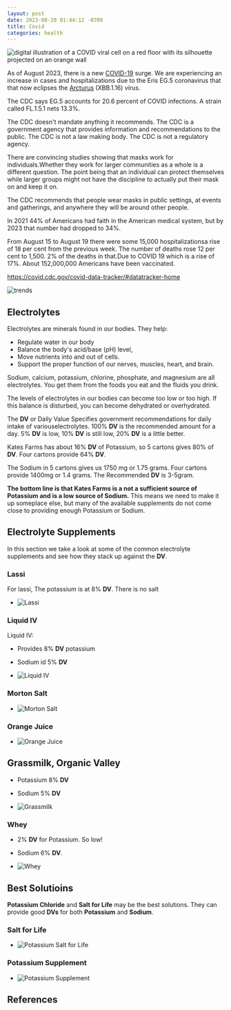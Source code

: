 ```yaml
---
layout: post
date: 2023-08-20 01:44:12 -0700
title: Covid
categories: health
---
```


![digital illustration of a COVID viral cell on a red floor with its silhouette projected on an orange wall](/assets/health/Covid-Bing-AI-2023-08-20.jpeg)

As of August 2023, there is a new [COVID-19](https://www.aarp.org/health/conditions-treatments/info-2020/coronavirus-facts.html) surge. We are experiencing an increase in  cases and hospitalizations due to the  Eris EG.5 coronavirus that that now eclipses the [Arcturus](https://www.aarp.org/health/conditions-treatments/info-2023/arcturus-new-covid-variant.html) (XBB.1.16) virus.

The CDC says EG.5 accounts for 20.6 percent of COVID infections. A strain called FL.1.5.1 nets 13.3%.

The CDC doesn't mandate anything it recommends. The CDC is a government agency that provides information and recommendations to the public. The CDC is not a law making body. The CDC is not a regulatory agency.

There are convincing studies showing that masks work for individuals.Whether they work for larger communities as a whole is a different question. The point being that an individual can protect themselves while larger groups might not have the discipline to actually put their mask on and keep it on.

The CDC recommends that people wear masks in public settings, at events and gatherings, and anywhere they will be around other people.

In 2021 44% of Americans had faith in the American medical system, but by 2023 that number had dropped to 34%.

From August 15 to August 19 there were some 15,000 hospitalizationsa rise of 18 per cent from the previous week. The number of deaths rose 12 per cent to 1,500. 2% of the deaths in that.Due to COVID 19 which is a rise of 17%. About 152,000,000 Americans have been vaccinated.

<https://covid.cdc.gov/covid-data-tracker/#datatracker-home>

![trends](/assets/health/Covid-Bing-AI-2023-08-20.jpeg)

## Electrolytes

Electrolytes are minerals found in our bodies. They help:

- Regulate water in our body
- Balance the body's acid/base (pH) level,
- Move nutrients into and out of cells.
- Support the proper function of our nerves, muscles, heart, and brain.

Sodium, calcium, potassium, chlorine, phosphate, and magnesium are all electrolytes. You get them from the foods you eat and the fluids you drink.

The levels of electrolytes in our bodies can become too low or too high. If this balance is disturbed, you can become dehydrated or overhydrated.

The **DV** or Daily Value Specifies government recommendations for daily intake of variouselectrolytes. 100% **DV** is the recommended amount for a day. 5% **DV** is low, 10% **DV** is still low, 20% **DV** is a little better.

Kates Farms has about 16% **DV** of Potassium, so 5 cartons gives 80% of **DV**. Four cartons provide 64% **DV**.

The Sodium in 5 cartons gives us 1750 mg or 1.75 grams. Four cartons provide 1400mg or 1.4 grams.  The Recommended **DV** is 3-5gram.

**The bottom line is that Kates Farms is a not a sufficient source of Potassium and is a low source of Sodium.** This means we need to make it up someplace else, but many of the available supplements do not come close to providing enough Potassium or Sodium.

## Electrolyte Supplements

In this section we take a look at some of the common electrolyte supplements and see how they stack up against the **DV**.

### Lassi

For lassi, The potassium is at 8% **DV**. There is no salt

- ![Lassi][01]

### Liquid IV

Liquid IV:

- Provides 8% **DV** potassium
- Sodium id 5% **DV**

- ![Liquid IV][02]

### Morton Salt

- ![Morton Salt][03]

### Orange Juice

- ![Orange Juice][04]

## Grassmilk, Organic Valley

- Potassium 8% **DV**
- Sodium 5% **DV**

- ![Grassmilk][05]

### Whey

- 2% **DV** for Potassium. So low!
- Sodium 6% **DV**.

- ![Whey][08]

## Best Solutioins

**Potassium Chloride** and **Salt for Life** may be the best solutions. They can provide good **DVs** for both **Potassium** and **Sodium**.

### Salt for Life

- ![Potassium Salt for Life][06]

### Potassium Supplement

- ![Potassium Supplement][07]

## References

[01]: /assets/images/elytes/lassi-81-jDsUn9ZL._SL1500_.jpg
[02]: /assets/images/elytes/liquid-iv-81F7fZV4hoL._SL1500_.jpg
[03]: /assets/images/elytes/morton-salt-71TMOgL7+dL._SL1500_.jpg
[04]: /assets/images/elytes/orange-juice-81YnC59uZsL._SL1500_.jpg
[05]: /assets/images/elytes/ov-grassmilk-81HIX2cTGSL._SL1500_.jpg
[06]: /assets/images/elytes/potassium-chloride-salt-for-life-810P21hmVaL._SL1500_.jpg
[07]: /assets/images/elytes/potassium-supp-71IhFSE3a+L._AC_SL1500_.jpg
[08]: /assets/images/elytes/Whey-51BfQNjl-LL._AC_.jpg
